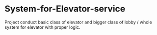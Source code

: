 # System-for-Elevator-service

Project conduct basic class of elevator and bigger class of lobby / whole system for elevator with proper logic.